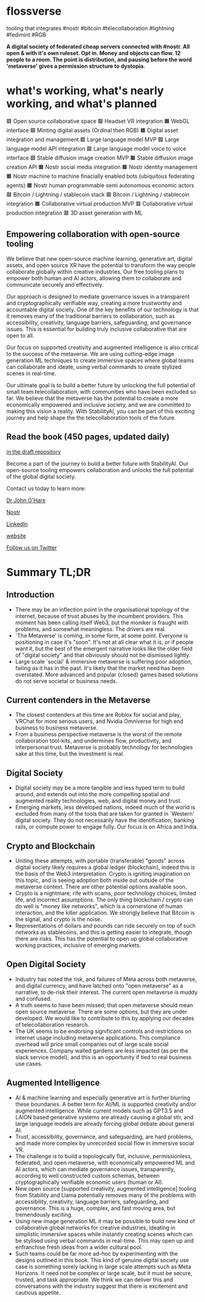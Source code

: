 # flossverse 
tooling that integrates #nostr #bitcoin #telecollaboration #lightning #fedimint #RGB

**A digital society of federated cheap servers connected with #nostr. All open & with it's own ruleset. Opt in. Money and objects can flow. 12 people to a room. The point is distribution, and pausing before the word 'metaverse' gives a permission structure to dystopia.**

# what's working, what's nearly working, and what's planned
🟩 Open source collaborative space
🟩 Headset VR integration
🟧 WebGL interface
🟩 Minting digital assets (Ordinal then RGB)
🟧 Digital asset integration and management
🟩 Large language model MVP
🟩 Large language model API integration
🟩 Large language model voice to voice interface
🟩 Stable diffusion image creation MVP
🟧 Stable diffusion image creation API
🟧 Nostr social media integration
🟧 Nostr identity management
🟧 Nostr machine to machine finacially enabled bots (ubiquitous federating agents)
🟧 Nostr human programmable semi autonomous economic actors
🟩 Bitcoin / Lightning / stablecoin stack
🟥 Bitcoin / Lightning / stablecoin integration
🟧 Collaborative virtual production MVP
🟥 Collaborative virtual production integration
🟥 3D asset generation with ML

## Empowering collaboration with open-source tooling

We believe that new open-source machine learning, generative art, digital assets, and open source XR have the potential to transform the way people collaborate globally within creative industries. Our free tooling plans to empower both human and AI actors, allowing them to collaborate and communicate securely and effectively.

Our approach is designed to mediate governance issues in a transparent and cryptographically verifiable way, creating a more trustworthy and accountable digital society. One of the key benefits of our technology is that it removes many of the traditional barriers to collaboration, such as accessibility, creativity, language barriers, safeguarding, and governance issues. This is essential for building truly inclusive collaborative that are open to all.

Our focus on supported creativity and augmented intelligence is also critical to the success of the metaverse. We are using cutting-edge image generation ML techniques to create immersive spaces where global teams can collaborate and ideate, using verbal commands to create stylized scenes in real-time.

Our ultimate goal is to build a better future by unlocking the full potential of small team telecollaboration, with communities who have been excluded so far. We believe that the metaverse has the potential to create a more economically empowered and inclusive society, and we are committed to making this vision a reality. With StabilityAI, you can be part of this exciting journey and help shape the the telecollaboration tools of the future.

## Read the book (450 pages, updated daily)
[in the draft repository](https://github.com/flossverse/product/blob/draft/Book/metaverseBTC.pdf)

Become a part of the journey to build a better future with StabilityAI. Our open-source tooling empowers collaboration and unlocks the full potential of the global digital society. 

Contact us today to learn more: 

[Dr John O'Hare](mailto:flosservse@xrsystems.uk)

[Nostr](https://snort.social/p/npub1hl8jp4rj7ra3gweredd787s2qsx5y9mtw8mnegnj76gjk8tz53fqdcraa9)

[LinkedIn](https://www.linkedin.com/company/flossverse/?)

[website](https://github.com/flossverse)

[Follow us on Twitter](https://twitter.com/flossverse)

# Summary TL;DR
## Introduction
- There may be an inflection point in the organisational topology of the internet, because of trust abuses by the incumbent providers. This moment has been calling itself Web3, but the moniker is fraught with problems, and somewhat meaningless. The drivers are real.
- `The Metaverse' is coming, in some form, at some point. Everyone is positioning in case it's "soon". It's not at all clear what it is, or if people want it, but the best of the emergent narrative looks like the older field of "digital society" and that obviously should not be dismissed lightly.
- Large scale `social' & immersive metaverse is suffering poor adoption, failing as it has in the past. It's likely that the market need has been overstated. More advanced and popular (closed) games based solutions do not serve societal or business needs.

## Current contenders in the Metaverse
- The closest contenders at this time are Roblox for social and play, VRChat for more serious users, and Nvidia Omniverse for high end business to business metaverse.
- From a business perspective metaverse is the worst of the remote collaboration tool-kits, and undermines flow, productivity, and interpersonal trust. Metaverse is probably technology for technologies sake at this time, but the investment is real. 

## Digital Society
- Digital society may be a more tangible and less hyped term to build around, and extends out into the more compelling spatial and augmented reality technologies, web, and digital money and trust.
- Emerging markets, less developed nations, indeed much of the world is excluded from many of the tools that are taken for granted in `Western' digital society. They do not necessarily have the identification, banking rails, or compute power to engage fully. Our focus is on Africa and India.

## Crypto and Blockchain
- Uniting these attempts, with portable (transferable) "goods" across digital society likely requires a global ledger (blockchain), indeed this is the basis of the Web3 interpretation. Crypto is igniting imagination on this topic, and is seeing adoption both inside out outside of the metaverse context. There are other potential options available soon.
- Crypto is a nightmare; rife with scams, poor technology choices, limited life, and incorrect assumptions. The only thing blockchain / crypto can do well is "money like networks", which is a cornerstone of human interaction, and the killer application. We strongly believe that Bitcoin is the signal, and crypto is the noise.
- Representations of dollars and pounds can ride securely on top of such networks as stablecoins, and this is getting easier to integrate, though there are risks. This has the potential to open up global collaborative working practices, inclusive of emerging markets.

## Open Digital Society
- Industry has noted the risk, and failures of Meta across both metaverse, and digital currency, and have latched onto "open metaverse" as a narrative, to de-risk their interest. The current open metaverse is muddy and confused. 
- A truth seems to have been missed; that open metaverse should mean open source metaverse. There are some options, but they are under developed. We would like to contribute to this by applying our decades of telecollaboration research. 
- The UK seems to be endorsing significant controls and restrictions on internet usage including metaverse applications. This compliance overhead will price small companies out of large scale social experiences. Company walled gardens are less impacted (as per the slack service model), and this is an opportunity if tied to real business use cases.

## Augmented Intelligence
- AI & machine learning and especially generative art is further blurring these boundaries. A better term for AI/ML is supported creativity and/or augmented intelligence. While current models such as GPT3.5 and LAION based generative systems are already causing a global stir, and large language models are already forcing global debate about general AI.
- Trust, accessibility, governance, and safeguarding, are hard problems, and made more complex by unrecorded social flow in immersive social VR.
- The challenge is to build a topologically flat, inclusive, permissionless, federated, and open metaverse, with economically empowered ML and AI actors, which can mediate governance issues, transparently, according to well constructed custom schemas, between cryptographically verifiable economic users (human or AI).
- New open source [supported creativity, augmented intelligence] tooling from Stability and Llama potentially removes many of the problems with accessibility, creativity, language barriers, safeguarding, and governance. This is a huge, complex, and fast moving area, but tremendously exciting. 
- Using new image generation ML it may be possible to build new kind of collaborative global networks for creative industries, ideating in simplistic immersive spaces while instantly creating scenes which can be stylised using verbal commands in real-time. This may open up and enfranchise fresh ideas from a wider cultural pool.
- Such teams could be far more ad-hoc by experimenting with the designs outlined in this book. This kind of genuine digital society use case is something sorely lacking in large scale attempts such as Meta Horizons. It need not be complex or large scale, but it must be secure, trusted, and task appropriate. We think we can deliver this and conversations with the industry suggest that there is excitement and cautious appetite.


